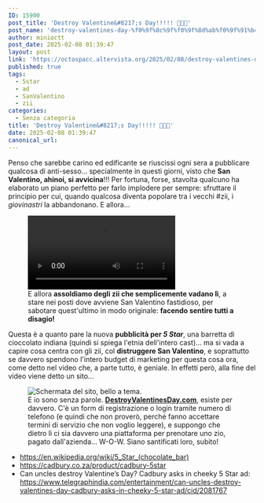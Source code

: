 ```yaml
---
ID: 15900
post_title: 'Destroy Valentine&#8217;s Day!!!!! 🌟🍫👴'
post_name: 'destroy-valentines-day-%f0%9f%8c%9f%f0%9f%8d%ab%f0%9f%91%b4'
author: minioctt
post_date: 2025-02-08 01:39:47
layout: post
link: 'https://octospacc.altervista.org/2025/02/08/destroy-valentines-day-%f0%9f%8c%9f%f0%9f%8d%ab%f0%9f%91%b4/'
published: true
tags:
  - 5star
  - ad
  - SanValentino
  - zii
categories:
  - Senza categoria
title: 'Destroy Valentine&#8217;s Day!!!!! 🌟🍫👴'
date: 2025-02-08 01:39:47
canonical_url: 
---
```

<!-- wp:paragraph -->
<p>Penso che sarebbe carino ed edificante se riuscissi ogni sera a pubblicare qualcosa di anti-sesso... specialmente in questi giorni, visto che <strong>San Valentino, ahinoi, si avvicina</strong>!!! Per fortuna, forse, stavolta qualcuno ha elaborato un piano perfetto per farlo implodere per sempre: sfruttare il principio per cui, quando qualcosa diventa popolare tra i vecchi #zii, i <em>giovinastri</em> la abbandonano. E allora...</p>
<!-- /wp:paragraph -->

<!-- wp:video {"id":15902} -->
<figure class="wp-block-video"><video controls src="{{site.cdnurl}}/assets/uploads/2025/02/wp-1738974484419.mp4"></video><figcaption class="wp-element-caption">E allora <strong>assoldiamo degli zii che semplicemente vadano lì</strong>, a stare nei posti dove avviene San Valentino fastidioso, per sabotare quest'ultimo in modo originale: <strong>facendo sentire tutti a disagio!</strong></figcaption></figure>
<!-- /wp:video -->

<!-- wp:paragraph -->
<p></p>
<!-- /wp:paragraph -->

<!-- wp:paragraph -->
<p>Questa è a quanto pare la nuova <strong>pubblicità per </strong><strong><em>5 Star</em></strong>, una barretta di cioccolato indiana (quindi si spiega l'etnia dell'intero cast)... ma si vada a capire cosa centra con gli zii, col <strong>distruggere San Valentino</strong>, e soprattutto se davvero spendono l'intero budget di marketing per questa cosa ora, come detto nel video che, a parte tutto, è geniale. In effetti però, alla fine del video viene detto un sito...</p>
<!-- /wp:paragraph -->

<!-- wp:image {"id":15899,"sizeSlug":"large","linkDestination":"none"} -->
<figure class="wp-block-image size-large"><img src="{{site.cdnurl}}/assets/uploads/2025/02/chrome_screenshot_feb-8-2025-1_18_35-am-gmt01_005620295296299378282-592x1440.jpg" alt="Schermata del sito, bello a tema." class="wp-image-15899"/><figcaption class="wp-element-caption">E io sono senza parole. <a href="https://destroyvalentinesday.com/"><strong>DestroyValentinesDay.com</strong></a>, esiste per davvero. C'è un form di registrazione o login tramite numero di telefono (e quindi che non proverò, perché fanno accettare termini di servizio che non voglio leggere), e suppongo che dietro lì ci sia davvero una piattaforma per prenotare uno zio, pagato dall'azienda... W-O-W. Siano santificati loro, subito!</figcaption></figure>
<!-- /wp:image -->

<!-- wp:paragraph -->
<p></p>
<!-- /wp:paragraph -->

<!-- wp:list -->
<ul class="wp-block-list"><!-- wp:list-item -->
<li><a href="https://en.wikipedia.org/wiki/5_Star_(chocolate_bar)">https://en.wikipedia.org/wiki/5_Star_(chocolate_bar)</a></li>
<!-- /wp:list-item -->

<!-- wp:list-item -->
<li><a href="https://cadbury.co.za/product/cadbury-5star">https://cadbury.co.za/product/cadbury-5star</a></li>
<!-- /wp:list-item -->

<!-- wp:list-item -->
<li>Can uncles destroy Valentine’s Day? Cadbury asks in cheeky 5 Star ad: <a href="https://www.telegraphindia.com/entertainment/can-uncles-destroy-valentines-day-cadbury-asks-in-cheeky-5-star-ad/cid/2081767">https://www.telegraphindia.com/entertainment/can-uncles-destroy-valentines-day-cadbury-asks-in-cheeky-5-star-ad/cid/2081767</a></li>
<!-- /wp:list-item --></ul>
<!-- /wp:list -->